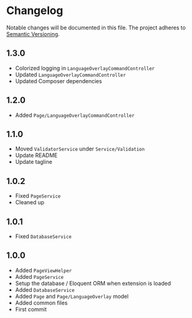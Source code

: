 Changelog
=========

Notable changes will be documented in this file. The project adheres to [Semantic Versioning].

1.3.0
-----

* Colorized logging in `LanguageOverlayCommandController`
* Updated `LanguageOverlayCommandController`
* Updated Composer dependencies

1.2.0
-----

* Added `Page/LanguageOverlayCommandController`

1.1.0
-----

* Moved `ValidatorService` under `Service/Validation`
* Update README
* Update tagline

1.0.2
-----

* Fixed `PageService`
* Cleaned up

1.0.1
-----

* Fixed `DatabaseService`

1.0.0
-----

* Added `PageViewHelper`
* Added `PageService`
* Setup the database / Eloquent ORM when extension is loaded
* Added `DatabaseService`
* Added `Page` and `Page/LanguageOverlay` model
* Added common files
* First commit

[Semantic Versioning]: http://semver.org "Semantic Versioning"